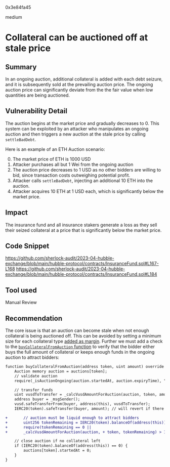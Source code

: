 0x3e84fa45

medium

# Collateral can be auctioned off at stale price

## Summary

In an ongoing auction, additional collateral is added with each debt seizure, and it is subsequently sold at the prevailing auction price. The ongoing auction price can significantly deviate from the the fair value when low quantities are being auctioned.

## Vulnerability Detail

The auction begins at the market price and gradually decreases to 0.
This system can be exploited by an attacker who manipulates an ongoing auction and then triggers a new auction at the stale price  by calling `settleBadDebt`.

Here is an example of an ETH Auction scenario:

0. The market price of ETH is 1000 USD
1. Attacker purchases all but 1 Wei from the ongoing auction
2. The auction price decreases to 1 USD as no other bidders are willing to bid, since transaction costs outweighing potential profit.
3. Attacker calls `settleBadDebt`, injecting an additional 10 ETH into the auction.
4. Attacker acquires 10 ETH at 1 USD each, which is significantly below the market price.


## Impact


The insurance fund and all insurance stakers generate a loss as they sell their seized collateral at a price that is significantly below the market price.

## Code Snippet
https://github.com/sherlock-audit/2023-04-hubble-exchange/blob/main/hubble-protocol/contracts/InsuranceFund.sol#L167-L168
https://github.com/sherlock-audit/2023-04-hubble-exchange/blob/main/hubble-protocol/contracts/InsuranceFund.sol#L184
## Tool used

Manual Review

## Recommendation

The core issue is that an auction can become stale when not enough collateral is being auctioned off. This can be avoided by setting a minimum size for each collateral type [added as margin](https://github.com/sherlock-audit/2023-04-hubble-exchange/blob/main/hubble-protocol/contracts/MarginAccount.sol#L136-L138). 
Further we must add a check to the [`buyCollateralFromAuction` function](https://github.com/sherlock-audit/2023-04-hubble-exchange/blob/main/hubble-protocol/contracts/InsuranceFund.sol#L184) to verify that the bidder either buys the full amount of collateral or keeps enough funds in the ongoing auction to attract bidders:



```diff
function buyCollateralFromAuction(address token, uint amount) override external {
	Auction memory auction = auctions[token];
	// validate auction
	require(_isAuctionOngoing(auction.startedAt, auction.expiryTime), "IF.no_ongoing_auction");

	// transfer funds
	uint vusdToTransfer = _calcVusdAmountForAuction(auction, token, amount);
	address buyer = _msgSender();
	vusd.safeTransferFrom(buyer, address(this), vusdToTransfer);
	IERC20(token).safeTransfer(buyer, amount); // will revert if there wasn't enough amount as requested

+       // auction must be liquid enough to attract bidders
+       uint256 tokenRemaining = IERC20(token).balanceOf(address(this));
+       require(tokenRemaining == 0 ||
+       _calcVusdAmountForAuction(auction, + token, tokenRemaining) > 10e6)

	// close auction if no collateral left
	if (IERC20(token).balanceOf(address(this)) == 0) {
		auctions[token].startedAt = 0;
	}
}
```
